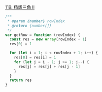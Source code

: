 [119. 杨辉三角 II](https://leetcode-cn.com/problems/pascals-triangle-ii/)

```javascript
/**
 * @param {number} rowIndex
 * @return {number[]}
 */
var getRow = function (rowIndex) {
  const res = new Array(rowIndex + 1)
  res[0] = 1

  for (let i = 1; i < rowIndex + 1; i++) {
    res[0] = res[i] = 1
    for (let j = i - 1; j >= 1; j--) {
      res[j] = res[j] + res[j - 1]
    }
  }
  return res
}
```

